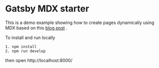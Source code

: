# Gatsby MDX starter

This is a demo example showing how to create pages dynamically using MDX based on this [blog post](https://malikgabroun.com/gatsby-create-pages-with-mdx) .

To install and run locally

```text
1. npm install
2. npm run develop
```

then open http://localhost:8000/

